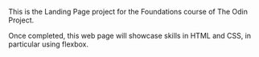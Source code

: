 This is the Landing Page project for the Foundations course of The Odin Project.

Once completed, this web page will showcase skills in HTML and CSS, in particular using flexbox.

